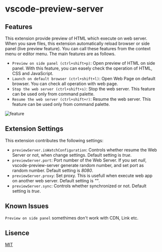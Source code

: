 # vscode-preview-server

## Features

This extension provide preview of HTML which execute on web server.
When you save files, this extension automatically reload browser or side panel (live preview feature).
You can call these features from the context menu or editor menu.
The main features are as follows.

* `Preview on side panel (ctrl+shift+p)`: Open preview of HTML on side panel. With this feature, you can easely check the operation of HTML, CSS and JavaScript.
* `Launch on default browser (ctrl+shift+l)`: Open Web Page on default browser. You can check all operation with web page.
* `Stop the web server (ctrl+shift+s)`: Stop the web server. This feature can be used only from command palette.
* `Resume the web server (ctrl+shift+r)`: Resume the web server. This feature can be used only from command palette.

![feature](images/feature.gif)

## Extension Settings

This extension contributes the following settings:

* `previewServer.isWatchConfiguration`: Controls whether resume the Web Server or not, when change settings. Default setting is *true*.
* `previewServer.port`: Port number of the Web Server. If you set *null*, vscode-preview-server generate random number, and set port as random number. Default setting is *8080*.
* `previewServer.proxy`: Set proxy. This is usefull when execute web app on another web server. Default setting is *""*.
* `previewServer.sync`: Controls whether synchronized or not. Default setting is *true*.

## Known Issues

`Preview on side panel` somethimes don't work with CDN, Link etc.

## Lisence
[MIT](https://github.com/YuichiNukiyama/vscode-preview-server/blob/master/LICENSE)
